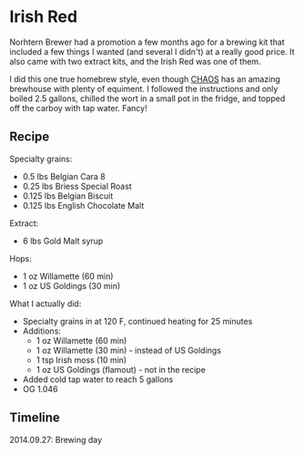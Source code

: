 # Irish Red
Norhtern Brewer had a promotion a few months ago for a brewing kit that included a few things I wanted (and several I didn't) at a really good price. It also came with two extract kits, and the Irish Red was one of them.

I did this one true homebrew style, even though [CHAOS](http://www.chaosbrewclub.net/) has an amazing brewhouse with plenty of equiment. I followed the instructions and only boiled 2.5 gallons, chilled the wort in a small pot in the fridge, and topped off the carboy with tap water. Fancy!

## Recipe
Specialty grains:
* 0.5 lbs Belgian Cara 8
* 0.25 lbs Briess Special Roast
* 0.125 lbs Belgian Biscuit
* 0.125 lbs English Chocolate Malt

Extract:
* 6 lbs Gold Malt syrup

Hops:
* 1 oz Willamette (60 min)
* 1 oz US Goldings (30 min)

What I actually did:
* Specialty grains in at 120 F, continued heating for 25 minutes
* Additions:
  * 1 oz Willamette (60 min)
  * 1 oz Willamette (30 min) - instead of US Goldings
  * 1 tsp Irish moss (10 min)
  * 1 oz US Goldings (flamout) - not in the recipe
* Added cold tap water to reach 5 gallons
* OG 1.046

## Timeline
2014.09.27: Brewing day
